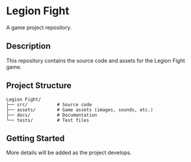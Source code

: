 # Legion Fight

A game project repository.

## Description
This repository contains the source code and assets for the Legion Fight game.

## Project Structure
```
Legion Fight/
├── src/           # Source code
├── assets/        # Game assets (images, sounds, etc.)
├── docs/          # Documentation
└── tests/         # Test files
```

## Getting Started
More details will be added as the project develops. 